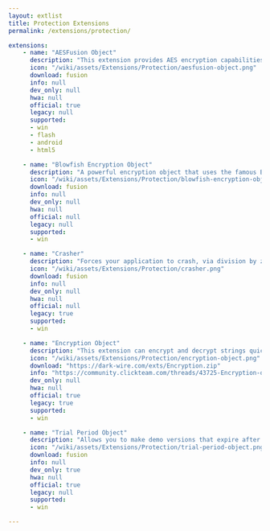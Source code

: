 ```yaml
---
layout: extlist
title: Protection Extensions
permalink: /extensions/protection/

extensions:
    - name: "AESFusion Object"
      description: "This extension provides AES encryption capabilities to CF2.5 applications"
      icon: "/wiki/assets/Extensions/Protection/aesfusion-object.png"
      download: fusion
      info: null
      dev_only: null
      hwa: null
      official: true
      legacy: null
      supported:
      - win
      - flash
      - android
      - html5

    - name: "Blowfish Encryption Object"
      description: "A powerful encryption object that uses the famous Blowfish encryption algorithm to encrypt strings as well as files."
      icon: "/wiki/assets/Extensions/Protection/blowfish-encryption-object.png"
      download: fusion
      info: null
      dev_only: null
      hwa: null
      official: null
      legacy: null
      supported:
      - win

    - name: "Crasher"
      description: "Forces your application to crash, via division by zero. Superceded by DebugObject."
      icon: "/wiki/assets/Extensions/Protection/crasher.png"
      download: fusion
      info: null
      dev_only: null
      hwa: null
      official: null
      legacy: true
      supported:
      - win

    - name: "Encryption Object"
      description: "This extension can encrypt and decrypt strings quickly and simply, and also works in Vitalize! applications. Superceded by the AESFusion Object."
      icon: "/wiki/assets/Extensions/Protection/encryption-object.png"
      download: "https://dark-wire.com/exts/Encryption.zip"
      info: "https://community.clickteam.com/threads/43725-Encryption-object"
      dev_only: null
      hwa: null
      official: true
      legacy: true
      supported:
      - win

    - name: "Trial Period Object"
      description: "Allows you to make demo versions that expire after a given time."
      icon: "/wiki/assets/Extensions/Protection/trial-period-object.png"
      download: fusion
      info: null
      dev_only: true
      hwa: null
      official: true
      legacy: null
      supported:
      - win

---
```

